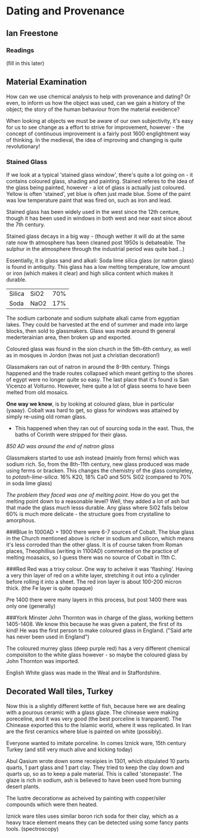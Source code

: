 # Dating and Provenance
## Ian Freestone

### Readings
(fill in this later)

## Material Examination
How can we use chemical analysis to help with provenance and dating?
Or even, to inform us how the object was used, can we gain a history of the object; the story of the human behaviour from the material eveidence?

When looking at objects we must be aware of our own subjectivity, it's easy for us to see change as a effort to strive for improvement, however - the concept of continuous improvement is a fairly post 1600 englightment way of thinking. In the medieval, the idea of improving and changing is quite revolutionary!

### Stained Glass

If we look at a typical 'stained glass window', there's quite a lot going on - it contains coloured glass, shading and painting. Stained referes to the idea of the glass being painted, however - a lot of glass is actually just coloured. Yellow is often 'stained', yet blue is often just made blue. Some of the paint was low temperature paint that was fired on, such as iron and lead.

Stained glass has been widely used in the west since the 12th centure, though it has been used in windows in both west and near east since about the 7th century.

Stained glass decays in a big way - (though wether it will do at the same rate now th atmosphere has been cleaned post 1950s is debateable. The sulphur in the atmosphere through the industrial period was quite bad...)

Essentially, it is glass sand and alkali:
Soda lime silica glass (or natron glass) is found in antiquity. This glass has a low melting temperature, low amount or iron (which makes it clear) and high silica content which makes it durable.

| | | |
|---|---|---|
|Silica | SiO2 | 70% |
|Soda | NaO2 | 17% |

The sodium carbonate and sodium sulphate alkali came from egyptian lakes. They could be harvested at the end of summer and made into large blocks, then sold to glassmakers. Glass was made around th general mederterainian area, then broken up and exported.

Coloured glass was found in the sion church in the 5th-6th century, as well as in mosques in Jordon (twas not just a christian decoration!)

Glassmakers ran out of natron in around the 8-9th century. Things happened and the trade routes collapsed which meant getting to the shores of egypt were no longer quite so easy. The last place that it's found is San Vicenzo at Volturno. However, here quite a lot of glass seems to have been melted from old mosaics.

**One way we know**, is by looking at coloured glass, blue in particular (yaaay). Cobalt was hard to get, so glass for windows was attained by simply re-using old roman glass.
* This happened when they ran out of sourcing soda in the east. Thus, the baths of Corinth were stripped for their glass.

*850 AD was around the end of natron glass*

Glassmakers started to use ash instead (mainly from ferns) which was sodium rich. So, from the 8th-11th century, new glass produced was made using ferms or bracken. This changes the chemistry of the glass completey, to *potash-lime-silica*.
16% K20, 18% CaO and 50% Si02 (compared to 70% in soda lime glass)

*The problem they faced was one of melting point*. How do you get the melting point down to a reasonable level? Well, they added a lot of ash but that made the glass *much* lesss durable. Any glass where Si02 falls below 60% is much more delicate - the structure goes from crystalline to amorphous.

###Blue
In 1000AD + 1900 there were 6-7 sources of Cobalt. The blue glass in the Church mentioned above is richer in sodium and silicon, which means it's less corroded than the other glass. It is of course taken from Roman places, Theophillius (writing in 1100AD) commented on the practice of melting moasaics, so I guess there was no source of Cobalt in 11th C.

###Red
Red was a trixy colour. One way to acheive it was 'flashing'. Having a very thin layer of red on a white layer, stretching it out into a cylinder before rolling it into a sheet. The red iron layer is about 100-200 micron thick. (the Fe layer is quite opaque)

Pre 1400 there were many layers in this process, but post 1400 there was only one (generally)

###York Minster
John Thornton was in charge of the glass, working bettern 1405-1408. We know this because he was given a patent, the first of its kind! He was the first person to make coloured glass in England. ("Said arte has never been used in England")

The coloured murrey glass (deep purple red) has a very different chemical compoisiton to the white glass however - so maybe the coloured glass by John Thornton was imported.

English White glass was made in the Weal and in Staffordshire.

## Decorated Wall tiles, Turkey

Now this is a slightly different kettle of fish, because here we are dealing with a pourous ceramic with a glass glaze.
The chinease were making poreceline, and it was very good (the best porceline is tranparent). The Chinease exported this to the Islamic world, where it was replicated.
In Iran are the first ceramics where blue is painted on white (possibly).

Everyone wanted to imitate porceline.
In comes Iznick ware, 15th century Turkey (and still very much alive and kicking today)

Abul Qasium wrote down some receipies in 1301, which stipulated 10 parts quarts, 1 part glass and 1 part clay. They tried to keep the clay down and quarts up, so as to keep a pale material. This is called 'stonepaste'.
The glaze is rich in sodium, ash is believed to have been used from burning desert plants.

The lustre decorationw as acheived by painting with copper/siler compounds which were then heated.

Iznick ware tiles uses similar boron rich soda for their clay, which as a heavy trace element means they can be detected using some fancy pants tools. (spectroscopy)
